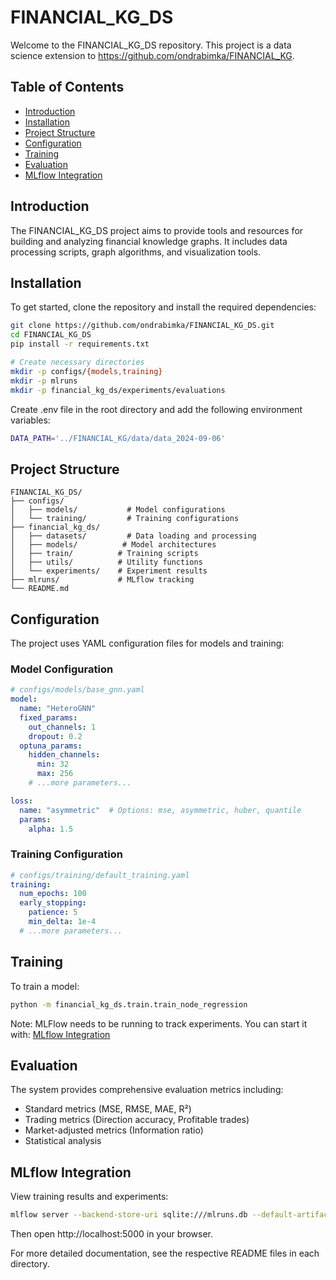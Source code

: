 # FINANCIAL_KG_DS

Welcome to the FINANCIAL_KG_DS repository. This project is a data science extension to https://github.com/ondrabimka/FINANCIAL_KG.

## Table of Contents
- [Introduction](#introduction)
- [Installation](#installation)
- [Project Structure](#project-structure)
- [Configuration](#configuration)
- [Training](#training)
- [Evaluation](#evaluation)
- [MLflow Integration](#mlflow-integration)

## Introduction
The FINANCIAL_KG_DS project aims to provide tools and resources for building and analyzing financial knowledge graphs. It includes data processing scripts, graph algorithms, and visualization tools.

## Installation
To get started, clone the repository and install the required dependencies:

```bash
git clone https://github.com/ondrabimka/FINANCIAL_KG_DS.git
cd FINANCIAL_KG_DS
pip install -r requirements.txt

# Create necessary directories
mkdir -p configs/{models,training}
mkdir -p mlruns
mkdir -p financial_kg_ds/experiments/evaluations
```

Create .env file in the root directory and add the following environment variables:
```bash
DATA_PATH='../FINANCIAL_KG/data/data_2024-09-06'
```

## Project Structure
```
FINANCIAL_KG_DS/
├── configs/
│   ├── models/           # Model configurations
│   └── training/         # Training configurations
├── financial_kg_ds/
│   ├── datasets/         # Data loading and processing
│   ├── models/          # Model architectures
│   ├── train/          # Training scripts
│   ├── utils/          # Utility functions
│   └── experiments/    # Experiment results
├── mlruns/             # MLflow tracking
└── README.md
```

## Configuration
The project uses YAML configuration files for models and training:

### Model Configuration
```yaml
# configs/models/base_gnn.yaml
model:
  name: "HeteroGNN"
  fixed_params:
    out_channels: 1
    dropout: 0.2
  optuna_params:
    hidden_channels:
      min: 32
      max: 256
    # ...more parameters...

loss:
  name: "asymmetric"  # Options: mse, asymmetric, huber, quantile
  params:
    alpha: 1.5
```

### Training Configuration
```yaml
# configs/training/default_training.yaml
training:
  num_epochs: 100
  early_stopping:
    patience: 5
    min_delta: 1e-4
  # ...more parameters...
```

## Training
To train a model:
```bash
python -m financial_kg_ds.train.train_node_regression
```

Note: MLFlow needs to be running to track experiments. You can start it with: [MLflow Integration](#mlflow-integration)

## Evaluation
The system provides comprehensive evaluation metrics including:
- Standard metrics (MSE, RMSE, MAE, R²)
- Trading metrics (Direction accuracy, Profitable trades)
- Market-adjusted metrics (Information ratio)
- Statistical analysis

## MLflow Integration
View training results and experiments:
```bash
mlflow server --backend-store-uri sqlite:///mlruns.db --default-artifact-root ./mlruns --host 0.0.0.0 --port 5001
```
Then open http://localhost:5000 in your browser.

For more detailed documentation, see the respective README files in each directory.
